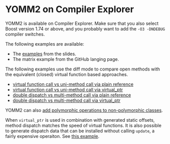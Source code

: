 # YOMM2 on Compiler Explorer

YOMM2 is available on Compiler Explorer. Make sure that you also select Boost
version 1.74 or above, and you probably want to add the `-O3 -DNDEBUG` compiler
switches.

The following examples are available:

* The [examples](https://jll63.github.io/yomm2/ce/slides.html) from the slides.
* The matrix example from the GitHub langing page.

The following examples use the diff mode to compare open methods with the
equivalent (closed) virtual function based approaches.

* [virtual function call vs uni-method call via plain reference](https://jll63.github.io/yomm2/ce/vf-vs-1m-ref.html)
* [virtual function call vs uni-method call via virtual_ptr  ](https://jll63.github.io/yomm2/ce/vf-vs-1m-vptr.html)
* [double dispatch    vs multi-method call via plain reference](https://jll63.github.io/yomm2/ce/2d-vs-2m-ref.html)
* [double dispatch    vs multi-method call via virtual_ptr ](https://jll63.github.io/yomm2/ce/2d-vs-2m-vptr.html)

YOMM2 can also [add polymorphic operations to non-polymorphic
classes](https://jll63.github.io/yomm2/ce/vptr-final.html).

When `virtual_ptr` is used in combination with generated static offsets, method
dispatch matches the speed of virtual functions. It is also possible to generate
dispatch data that can be installed without calling `update`, a fairly expensive
operaiton. See [this example](https://jll63.github.io/yomm2/ce/generator.html).
